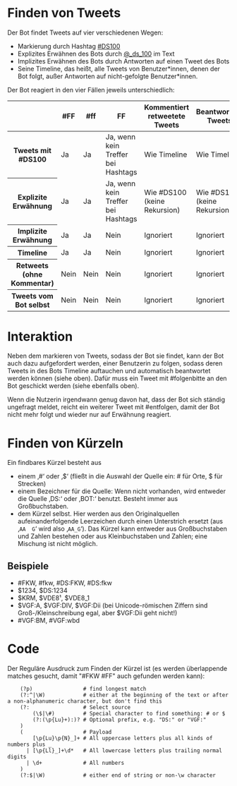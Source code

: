 Finden von Tweets
=================

Der Bot findet Tweets auf vier verschiedenen Wegen:

- Markierung durch Hashtag
  [\#DS100](https://twitter.com/search?q=%23DS100&f=tweets)
- Explizites Erwähnen des Bots durch
  [@\_ds\_100](https://twitter.com/_ds_100) im Text
- Implizites Erwähnen des Bots durch Antworten auf einen Tweet des Bots
- Seine Timeline, das heißt, alle Tweets von Benutzer\*innen, denen der
  Bot folgt, außer Antworten auf nicht-gefolgte Benutzer\*innen.

Der Bot reagiert in den vier Fällen jeweils unterschiedlich:

<table>
 <thead>
  <tr>
   <th></th>
   <th>#FF</th>
   <th>#ff</th>
   <th>FF</th>
   <th>Kommentiert retweetete Tweets</th>
   <th>Beantwortete Tweets</th>
   <th>#folgenbitte, #entfolgen</th>
  </tr>
 </thead>
 <tbody>
  <tr>
   <th>Tweets mit #DS100</th>
   <td>Ja</td>
   <td>Ja</td>
   <td>Ja, wenn kein Treffer bei Hashtags</td>
   <td>Wie Timeline</td>
   <td>Wie Timeline</td>
   <td>Ignoriert</td>
  </tr>
  <tr>
   <th>Explizite Erwähnung</th>
   <td>Ja</td>
   <td>Ja</td>
   <td>Ja, wenn kein Treffer bei Hashtags</td>
   <td>Wie #DS100 (keine Rekursion)</td>
   <td>Wie #DS100 (keine Rekursion)</td>
   <td>Erkannt</td>
  </tr>
  <tr>
   <th>Implizite Erwähnung</th>
   <td>Ja</td>
   <td>Ja</td>
   <td>Nein</td>
   <td>Ignoriert</td>
   <td>Ignoriert</td>
   <td>Ignoriert</td>
  </tr>
  <tr>
   <th>Timeline</th>
   <td>Ja</td>
   <td>Ja</td>
   <td>Nein</td>
   <td>Ignoriert</td>
   <td>Ignoriert</td>
   <td>Ignoriert</td>
  </tr>
  <tr>
   <th>Retweets (ohne Kommentar)</th>
   <td>Nein</td>
   <td>Nein</td>
   <td>Nein</td>
   <td>Ignoriert</td>
   <td>Ignoriert</td>
   <td>Ignoriert</td>
  </tr>
  <tr>
   <th>Tweets vom Bot selbst</th>
   <td>Nein</td>
   <td>Nein</td>
   <td>Nein</td>
   <td>Ignoriert</td>
   <td>Ignoriert</td>
   <td>Ignoriert</td>
  </tr>
 </tbody>
</table>

Interaktion
===========

Neben dem markieren von Tweets, sodass der Bot sie findet, kann der Bot
auch dazu aufgefordert werden, einer Benutzerin zu folgen, sodass deren
Tweets in des Bots Timeline auftauchen und automatisch beantwortet
werden können (siehe oben). Dafür muss ein Tweet mit \#folgenbitte an
den Bot geschickt werden (siehe ebenfalls oben).

Wenn die Nutzerin irgendwann genug davon hat, dass der Bot sich ständig
ungefragt meldet, reicht ein weiterer Tweet mit \#entfolgen, damit der
Bot nicht mehr folgt und wieder nur auf Erwähnung reagiert.

Finden von Kürzeln
==================

Ein findbares Kürzel besteht aus

- einem ‚\#‘ oder ‚$‘ (fließt in die Auswahl der Quelle ein: \# für
  Orte, $ für Strecken)
- einem Bezeichner für die Quelle: Wenn nicht vorhanden, wird entweder
  die Quelle ‚DS:‘ oder ‚BOT:‘ benutzt. Besteht immer aus
  Großbuchstaben.
- dem Kürzel selbst. Hier werden aus den Originalquellen
  aufeinanderfolgende Leerzeichen durch einen Unterstrich ersetzt (aus
  ‚`AA  G`‘ wird also ‚`AA_G`‘). Das Kürzel kann entweder aus
  Großbuchstaben und Zahlen bestehen oder aus Kleinbuchstaben und
  Zahlen; eine Mischung ist nicht möglich.

Beispiele
---------

- \#FKW, \#fkw, \#DS:FKW, \#DS:fkw
- $1234, $DS:1234
- $KRM, $VDE8¹, $VDE8\_1
- $VGF:A, $VGF:DⅣ, $VGF:Dⅱ (bei Unicode-römischen Ziffern sind
  Groß-/Kleinschreibung egal, aber $VGF:Dii geht nicht!)
- \#VGF:BM, \#VGF:wbd

Code
====

Der Reguläre Ausdruck zum Finden der Kürzel ist (es werden überlappende
matches gesucht, damit "#FKW #FF" auch gefunden werden kann):

        (?p)                # find longest match
        (?:^|\W)            # either at the beginning of the text or after a non-alphanumeric character, but don't find this
        (?:                 # Select source
            (\$|\#)         # Special character to find something: # or $
            (?:(\p{Lu}+):)? # Optional prefix, e.g. "DS:" or "VGF:"
        )
        (                   # Payload
            [\p{Lu}\p{N}_]+ # All uppercase letters plus all kinds of numbers plus _
          | [\p{Ll}_]+\d*   # All lowercase letters plus trailing normal digits
          | \d+             # All numbers
        )
        (?:$|\W)            # either end of string or non-\w character


